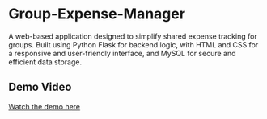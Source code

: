 # Group-Expense-Manager
A web-based application designed to simplify shared expense tracking for groups. Built using Python Flask for backend logic, with HTML and CSS for a responsive and user-friendly interface, and MySQL for secure and efficient data storage.


## Demo Video
[Watch the demo here](https://drive.google.com/file/d/1L1gztTeMhlwtsEGu50i3WMlzEiyUaYpm/view?usp=drive_link)
